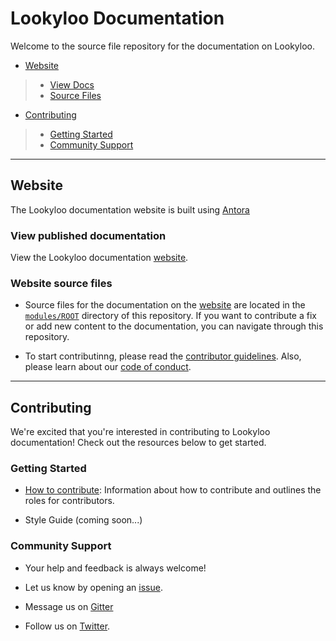 # Lookyloo Documentation
Welcome to the source file repository for the documentation on Lookyloo.

* [Website](#website)
>* [View Docs](#view-published-documentation)
>* [Source Files](#website-source-files)
* [Contributing](#contributing)
>* [Getting Started](#getting-started)
>* [Community Support](#community-support)

***

## Website
The Lookyloo documentation website is built using [Antora](https://antora.org/)

### View published documentation
View the Lookyloo documentation [website](https://www.lookyloo.eu/).

### Website source files
- Source files for the documentation on the [website](https://www.lookyloo.eu) are located in the [`modules/ROOT`](https://github.com/Lookyloo/docs/tree/main/modules/ROOT) directory of this repository. If you want to contribute a fix or add new content to the documentation, you can navigate through this repository. 

- To start contributinng, please read the [contributor guidelines](https://www.lookyloo.eu/docs/main/contributing.html). Also, please learn about our [code of conduct](https://www.lookyloo.eu/docs/main/code-conduct.html).

***

## Contributing
We're excited that you're interested in contributing to Lookyloo documentation! Check out the resources below to get started.

### Getting Started
- [How to contribute](https://www.lookyloo.eu/docs/main/contributing.htmll): Information about how to contribute and outlines the roles for contributors.

- Style Guide (coming soon...)

### Community Support
- Your help and feedback is always welcome!

- Let us know by opening an [issue](https://github.com/Lookyloo/docs/issues/new/choose). 

- Message us on [Gitter](https://gitter.im/lookyloo-app/community)

- Follow us on [Twitter](https://twitter.com/lookyloo_app).
